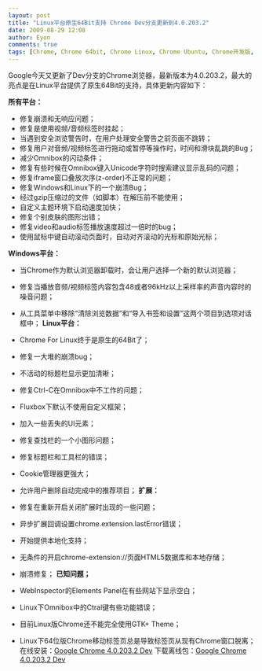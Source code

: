 ```yaml
---
layout: post
title: "Linux平台原生64Bit支持 Chrome Dev分支更新到4.0.203.2"
date: 2009-08-29 12:08
author: Eyon
comments: true
tags: [Chrome, Chrome 64bit, Chrome Linux, Chrome Ubuntu, Chrome开发版, Chrome更新, Chrome最新版]
---
```

Google今天又更新了Dev分支的Chrome浏览器，最新版本为4.0.203.2，最大的亮点是在Linux平台提供了原生64Bit的支持，具体更新内容如下：

**所有平台：**


*   <span style="background-color: #ffffff;">修复崩溃和无响应问题；</span>
*   <span style="background-color: #ffffff;">修复是使用视频/音频标签时挂起；</span>
*   <span style="background-color: #ffffff;">当遇到安全浏览警告时，在用户处理安全警告之前页面不跳转；</span>
*   <span style="background-color: #ffffff;">修复用户对音频/视频标签进行拖动或暂停等操作时，时间和滑块乱跳的Bug；</span>
*   <span style="background-color: #ffffff;">减少Omnibox的闪动条件；</span>
*   <span style="background-color: #ffffff;">修复有些时候在Omnibox键入Unicode字符时搜索建议显示乱码的问题；</span>
*   <span style="background-color: #ffffff;">修复iframe窗口叠放次序(z-order)不正常的问题；</span>
*   <span style="background-color: #ffffff;">修复Windows和Linux下的一个崩溃Bug；</span>
*   <span style="background-color: #ffffff;">经过gzip压缩过的文件（如脚本）在解压前不能使用；</span>
*   <span style="background-color: #ffffff;">自定义主题环境下启动速度加快；</span>
*   <span style="background-color: #ffffff;">修复个别皮肤的图形出错；</span>
*   <span style="background-color: #ffffff;">修复video和audio标签播放速度超过一倍时的bug；</span>
*   <span style="background-color: #ffffff;">使用鼠标中键自动滚动页面时，自动对齐滚动的光标和原始光标；</span>
<!--more-->

**Windows平台：**


*   <span style="background-color: #ffffff; ">当Chrome作为默认浏览器卸载时，会让用户选择一个新的默认浏览器；</span>
*   <span style="background-color: #ffffff; ">修复当播放音频/视频标签内容包含48或者96kHz以上采样率的声音内容时的噪音问题；</span>
*   <span style="background-color: #ffffff; ">从工具菜单中移除“清除浏览数据”和“导入书签和设置”这两个项目到选项对话框中；</span>
**Linux平台：**


*   <span style="background-color: #ffffff; ">Chrome For Linux终于是原生的64Bit了；</span>
*   <span style="background-color: #ffffff; ">修复一大堆的崩溃bug；</span>
*   <span style="background-color: #ffffff; ">不活动的标题栏显示更加清晰；</span>
*   <span style="background-color: #ffffff; ">修复Ctrl-C在Omnibox中不工作的问题；</span>
*   <span style="background-color: #ffffff; ">Fluxbox下默认不使用自定义框架；</span>
*   <span style="background-color: #ffffff; ">加入一些丢失的UI元素；</span>
*   <span style="background-color: #ffffff; ">修复查找栏的一个小图形问题；</span>
*   <span style="background-color: #ffffff; ">修复标题栏和工具栏的错误；</span>
*   <span style="background-color: #ffffff; ">Cookie管理器更强大；</span>
*   <span style="background-color: #ffffff; ">允许用户删除自动完成中的推荐项目；</span>
**扩展：**


*   <span style="background-color: #ffffff; ">修复在重新开启关闭扩展时出现的一些问题；</span>
*   <span style="background-color: #ffffff; ">异步扩展回调设置chrome.extension.lastError错误；</span>
*   <span style="background-color: #ffffff; ">开始提供本地化支持；</span>
*   <span style="background-color: #ffffff; ">无条件的开启chrome-extension://页面HTML5数据库和本地存储；</span>
*   <span style="background-color: #ffffff; ">崩溃修复；</span>
**已知问题；**


*   <span style="background-color: #ffffff; ">WebInspector的Elements Panel在有些网站下显示空白；</span>
*   <span style="background-color: #ffffff; ">Linux下Omnibox中的Ctral键有些功能错误；</span>
*   <span style="background-color: #ffffff; ">目前Linux版Chrome还不能完全使用GTK+ Theme；</span>
*   <span style="background-color: #ffffff; ">Linux下64位版Chrome移动标签页总是导致标签页从现有Chrome窗口脱离；</span>
在线安装：[Google Chrome 4.0.203.2 Dev](http://www.google.com/chrome/eula.html?extra=devchannel)
下载离线包：[Google Chrome 4.0.203.2 Dev](http://dl.google.com/chrome/install/203.2/chrome_installer.exe)
